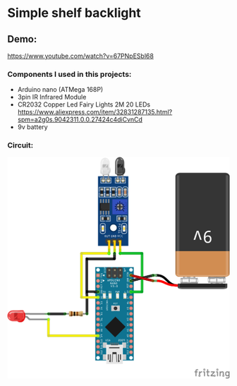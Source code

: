 Simple shelf backlight
======================

Demo:
-----
https://www.youtube.com/watch?v=67PNpESbl68

### Components I used in this projects:
* Arduino nano (ATMega 168P)
* 3pin IR Infrared Module 
* CR2032 Copper Led Fairy Lights 2M 20 LEDs https://www.aliexpress.com/item/32831287135.html?spm=a2g0s.9042311.0.0.27424c4diCvnCd
* 9v battery

### Circuit:
![Circuit](/img/Simle_LED_proximity.png)